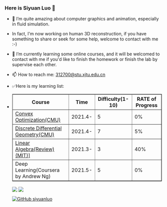 ### Here is Siyuan Luo 👋
<!--
**siyuanluo/siyuanluo** is a ✨ _special_ ✨ repository because its `README.md` (this file) appears on your GitHub profile.

Here are some ideas to get you started:

- 👯 I’m looking to collaborate on ...
- 🤔 I’m looking for help with ...
- 💬 Ask me about ...

- 😄 Pronouns: ...
- ⚡ Fun fact: ...
-->

- 🔭 I’m quite amazing about computer graphics and animation, especially in fluid simulation.
- In fact, I'm now working on human 3D reconstruction, if you have something to share or seek for some help, welcome to contact with me :-)


- 🌱 I’m currently learning some online courses, and it will be welcomed to contact with me if you'd like to finish the homework or finish the lab by supervise each other.
- 📫 How to reach me: 312700@stu.xjtu.edu.cn
- ✅Here is my learning list:
- <table border="1">
    <tr>
        <th>Course</th>
        <th>Time</th>
        <th>Difficulty(1-10)</th>
        <th>RATE of Progress</th>
    </tr>
    <tr>
        <td><a href="https://www.stat.cmu.edu/~ryantibs/convexopt-F18/">Convex Optimization(CMU)</a></td>
        <td>2021.4- </td>
        <td>5</td>
        <td>0%</td>
    </tr>
    <tr>
        <td><a href="https://brickisland.net/DDGSpring2021/course-description/">Discrete Differential Geometry(CMU)</a></td>
        <td>2021.4- </td>
        <td>7</td>
        <td>5%</td>
    </tr>    
    <tr>
        <td><a href="https://ocw.mit.edu/courses/mathematics/18-06sc-linear-algebra-fall-2011/">Linear Algebra(Review)(MIT)]</a></td>
        <td>2021.3- </td>
        <td>3</td>
        <td>40%</td>
    </tr> 
      <tr>
        <td>Deep Learning(Coursera by Andrew Ng)</td>
        <td>2021.5- </td>
        <td>5</td>
        <td>0%</td>
    </tr>  
</table>
<p>
<img align="center" src="https://github-readme-stats.vercel.app/api?username=siyuanluo&show_icons=true&theme=radical"/>
<img align="center" src="https://github-readme-stats.vercel.app/api/top-langs/?username=siyuanluo&theme=radical&layout=compact" />
</p>

[![GitHub siyuanluo](https://img.shields.io/github/followers/siyuanluo?label=follower%20github&style=flat-square)](https://github.com/siyuanluo)
